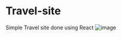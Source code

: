 # Travel-site
Simple Travel site done using React
![image](https://user-images.githubusercontent.com/58139675/206356728-417a0221-b488-4402-b623-6610019fb5dd.png)

